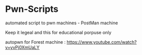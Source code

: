 # Pwn-Scripts
automated script to pwn machines - PostMan machine

Keep it legeal and this for educational porpuse only 

autopwn for Forest machine :  https://www.youtube.com/watch?v=yvPj0XmUaLY
